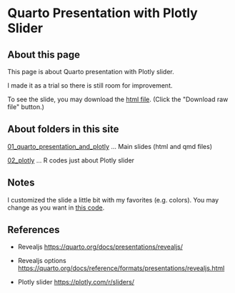 # Quarto Presentation with Plotly Slider

## About this page

This page is about Quarto presentation with Plotly slider. 

I made it as a trial so there is still room for improvement.

To see the slide, you may download the [html file](/01_quarto_presentation_and_plotly/quarto_presentation_with_plotly_slider.html). (Click the "Download raw file" button.)

## About folders in this site

[01_quarto_presentation_and_plotly](/01_quarto_presentation_and_plotly/) ... Main slides (html and qmd files)


[02_plotly](/02_plotly/) ... R codes just about Plotly slider 

## Notes

I customized the slide a little bit with my favorites (e.g. colors). You may change as you want in [this code](/01_quarto_presentation_and_plotly/custom.scss).

## References

-   Revealjs <https://quarto.org/docs/presentations/revealjs/>

-   Revealjs options <https://quarto.org/docs/reference/formats/presentations/revealjs.html>

-   Plotly slider <https://plotly.com/r/sliders/>
